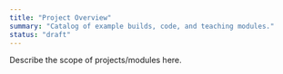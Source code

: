 ```yaml
---
title: "Project Overview"
summary: "Catalog of example builds, code, and teaching modules."
status: "draft"
---
```


Describe the scope of projects/modules here.
